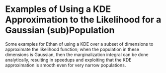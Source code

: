 # Examples of Using a KDE Approximation to the Likelihood for a Gaussian (sub)Population

Some examples for Ethan of using a KDE over a subset of dimensions to
approximate the likelihood function; when the population in these dimensions is
Gaussian, then the marginalization integral can be done analytically, resulting
in speedups and exploiting that the KDE approximation is smooth even for very
narrow populations.